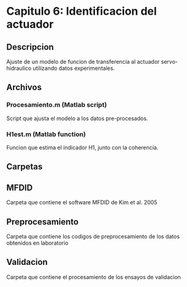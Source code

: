 # Capitulo 6: Identificacion del actuador
## Descripcion

Ajuste de un modelo de funcion de transferencia al actuador servo-hidraulico utilizando datos experimentales.

## Archivos

### Procesamiento.m (Matlab script)

Script que ajusta el modelo a los datos pre-procesados.

### H1est.m (Matlab function)

Funcion que estima el indicador H1, junto con la coherencia.

## Carpetas

## MFDID

Carpeta que contiene el software MFDID de Kim et al. 2005

## Preprocesamiento

Carpeta que contiene los codigos de preprocesamiento de los datos obtenidos en laboratorio

## Validacion

Carpeta que contiene el procesamiento de los ensayos de validacion

